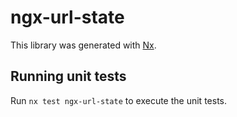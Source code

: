 # ngx-url-state

This library was generated with [Nx](https://nx.dev).

## Running unit tests

Run `nx test ngx-url-state` to execute the unit tests.
